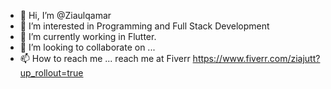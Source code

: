 - 👋 Hi, I’m @Ziaulqamar
- 👀 I’m interested in Programming and Full Stack Development
- 🌱 I’m currently working in Flutter.
- 💞️ I’m looking to collaborate on ...
- 📫 How to reach me ... reach me at Fiverr https://www.fiverr.com/ziajutt?up_rollout=true

<!---
Ziaulqamar/Ziaulqamar is a ✨ special ✨ repository because its `README.md` (this file) appears on your GitHub profile.
You can click the Preview link to take a look at your changes.
--->
